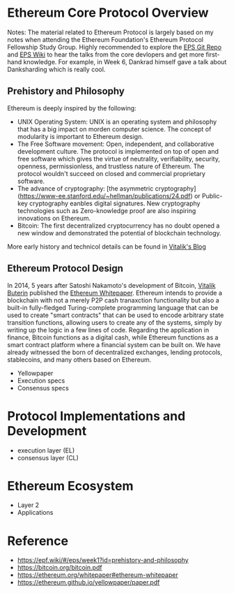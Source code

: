# Ethereum Core Protocol Overview

Notes: The material related to Ethereum Protocol is largely based on my notes when attending the Ethereum Foundation's Ethereum Protocol Fellowship Study Group. 
Highly recommended to explore the [EPS Git Repo](https://github.com/eth-protocol-fellows/protocol-studies) and [EPS Wiki](https://epf.wiki/#/) to hear the talks from the core devlopers and get more first-hand knowledge. For example, in Week 6, Dankrad himself gave a talk about Danksharding which is really cool.

## Prehistory and Philosophy

Ethereum is deeply inspired by the following:
* UNIX Operating System: UNIX is an operating system and philosophy that has a big impact on morden computer science. The concept of modularity is important to Ethereum design.
* The Free Software movement: Open, independent, and collaborative development culture. The protocol is implemented on top of open and free software which gives the virtue of neutrality, verifiability, security, openness, permissionless, and trustless nature of Ethereum. The protocol wouldn't succeed on closed and commercial proprietary software.
* The advance of cryptography: [the asymmetric cryptography] (https://www-ee.stanford.edu/~hellman/publications/24.pdf) or Public-key cryptography eanbles digital signatures. New cryptography technologies such as Zero-knowledge proof are also inspiring innovations on Ethereum.
* Bitcoin: The first decentralized cryptocurrency has no doubt opened a new window and demonstrated the potential of blockchain technology. 

More early history and technicol details can be found in [Vitalik's Blog](https://vitalik.eth.limo/general/2017/09/14/prehistory.html)

## Ethereum Protocol Design
In 2014, 5 years after Satoshi Nakamoto's development of Bitcoin, [Vitalik Buterin](https://en.wikipedia.org/wiki/Vitalik_Buterin) published the [Ethereum Whitepaper](https://ethereum.org/en/whitepaper/#ethereum-whitepaper). Ethereum intends to provide a blockchain with not a merely P2P cash tranaxction functionality but also a built-in fully-fledged Turing-complete programming language that can be used to create "smart contracts" that can be used to encode arbitrary state transition functions, allowing users to create any of the systems, simply by writing up the logic in a few lines of code. Regarding the application in finance, Bitcoin functions as a digital cash, while Ethereum functions as a smart contract platform where a financial system can be built on. We have already witnessed the born of decentralized exchanges, lending protocols, stablecoins, and many others based on Ethereum. 
* Yellowpaper
* Execution specs
* Consensus specs

# Protocol Implementations and Development
* execution layer (EL)
* consensus layer (CL) 

# Ethereum Ecosystem
* Layer 2
* Applications


# Reference
* https://epf.wiki/#/eps/week1?id=prehistory-and-philosophy
* https://bitcoin.org/bitcoin.pdf
* https://ethereum.org/whitepaper#ethereum-whitepaper
* https://ethereum.github.io/yellowpaper/paper.pdf
